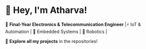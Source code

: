 # 👋 Hey, I'm Atharva!  

🚀 **Final-Year Electronics & Telecommunication Engineer** |⚡ IoT & Automation | 🔧 Embedded Systems | 🤖 Robotics | 


💾 **Explore all my projects** in the repositories!  

